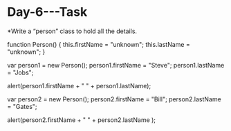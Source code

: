 # Day-6---Task

*Write a “person” class to hold all the details.

function Person() {
    this.firstName = "unknown";
    this.lastName = "unknown";
}

var person1 = new Person();
person1.firstName = "Steve";
person1.lastName = "Jobs";
            
alert(person1.firstName + " " + person1.lastName);

var person2 = new Person();
person2.firstName = "Bill";
person2.lastName = "Gates";
            
alert(person2.firstName + " " + person2.lastName );
